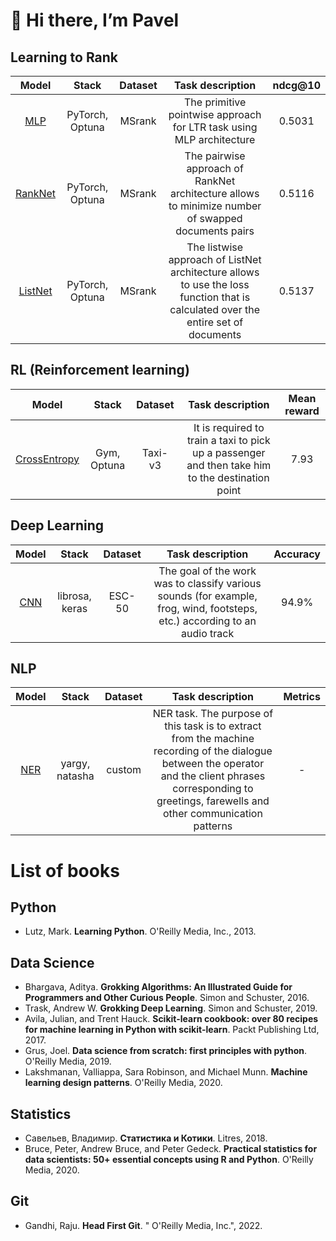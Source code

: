 <h1>👋 Hi there, I’m Pavel</h1>

<h2>Learning to Rank</h2>

| Model      | Stack           | Dataset    | Task description                                                                                                                   | ndcg@10 |
|:----------:|:---------------:|:----------:|:----------------------------------------------------------------------------------------------------------------------------------:|:-------:|
| [MLP](https://github.com/pkshcherbakov/Data_Science/blob/main/LTR/MLP_MSRANK.ipynb)       | PyTorch, Optuna | MSrank     | The primitive pointwise approach for LTR task using MLP architecture| 0.5031                                                                            
| [RankNet](https://github.com/pkshcherbakov/Data_Science/blob/main/LTR/RankNet_MSRANK.ipynb)   | PyTorch, Optuna        | MSrank  | The pairwise approach of RankNet architecture allows to minimize number of swapped documents pairs | 0.5116
| [ListNet](https://github.com/pkshcherbakov/Data_Science/blob/main/LTR/ListNet_MSRANK.ipynb) | PyTorch, Optuna| MSrank | The listwise approach of ListNet architecture allows to use the loss function that is calculated over the entire set of documents|0.5137|
                                                                                                                
<h2>RL (Reinforcement learning)</h2>

| Model                                                                                                                   | Stack      | Dataset  | Task description                                            | Mean reward |
|:-----------------------------------------------------------------------------------------------------------------------:|:----------:|:--------:|:-----------------------------------------------------------:|:-----------:|
| [CrossEntropy](https://github.com/pkshcherbakov/Data_Science/blob/main/RL/CrossEntropy.ipynb)                           | Gym, Optuna| Taxi-v3  | It is required to train a taxi to pick up a passenger and then take him to the destination point                             | 7.93        |

<h2>Deep Learning</h2>

| Model                        | Stack      | Dataset  | Task description                                            | Accuracy |
|:----------------------------:|:----------:|:--------:|:-----------------------------------------------------------:|:-----------:|
| [CNN](https://github.com/pkshcherbakov/Data_Science/blob/main/Audio%20processing/ESC50.ipynb)  | librosa, keras| ESC-50  | The goal of the work was to classify various sounds (for example, frog, wind, footsteps, etc.) according to an audio track  | 94.9%        |

<h2>NLP</h2>

| Model                        | Stack      | Dataset  | Task description                                            | Metrics |
|:----------------------------:|:----------:|:--------:|:-----------------------------------------------------------:|:-----------:|
| [NER](https://github.com/pkshcherbakov/Data_Science/blob/main/NLP/Named%20entity%20recognition.ipynb)  | yargy, natasha| custom  | NER task. The purpose of this task is to extract from the machine recording of the dialogue between the operator and the client phrases corresponding to greetings, farewells and other communication patterns  | -       |


# List of books
## Python
- Lutz, Mark. **Learning Python**. O'Reilly Media, Inc., 2013.

## Data Science
- Bhargava, Aditya. **Grokking Algorithms: An Illustrated Guide for Programmers and Other Curious People**. Simon and Schuster, 2016.
- Trask, Andrew W. **Grokking Deep Learning**. Simon and Schuster, 2019.
- Avila, Julian, and Trent Hauck. **Scikit-learn cookbook: over 80 recipes for machine learning in Python with scikit-learn**. Packt Publishing Ltd, 2017.
- Grus, Joel. **Data science from scratch: first principles with python**. O'Reilly Media, 2019.
- Lakshmanan, Valliappa, Sara Robinson, and Michael Munn. **Machine learning design patterns**. O'Reilly Media, 2020.

## Statistics
- Савельев, Владимир. **Статистика и Котики**. Litres, 2018.
- Bruce, Peter, Andrew Bruce, and Peter Gedeck. **Practical statistics for data scientists: 50+ essential concepts using R and Python**. O'Reilly Media, 2020.

## Git
- Gandhi, Raju. **Head First Git**. " O'Reilly Media, Inc.", 2022.

<!---
pkshcherbakov/pkshcherbakov is a ✨ special ✨ repository because its `README.md` (this file) appears on your GitHub profile.
You can click the Preview link to take a look at your changes.
--->
